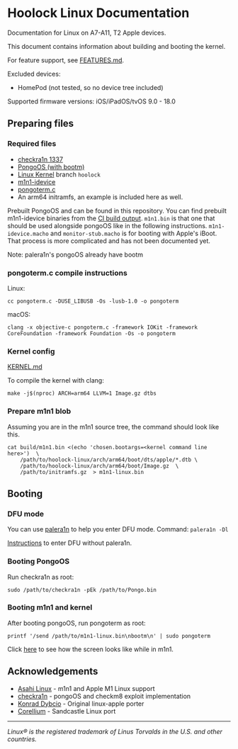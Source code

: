 # Hoolock Linux Documentation

Documentation for Linux on A7-A11, T2 Apple devices.

This document contains information about building and booting the kernel.

For feature support, see [FEATURES.md](./FEATURES.md).

Excluded devices:
  - HomePod (not tested, so no device tree included)

Supported firmware versions: iOS/iPadOS/tvOS 9.0 - 18.0

## Preparing files

### Required files

- [checkra1n 1337](https://checkra.in/1337)
- [PongoOS (with bootm)](https://github.com/checkra1n/PongoOS/tree/iOS15)
- [Linux Kernel](https://github.com/hoolocklinux/linux) branch `hoolock`
- [m1n1-idevice](https://github.com/hoolocklinux/m1n1)
- [pongoterm.c](https://github.com/checkra1n/PongoOS/raw/iOS15/scripts/pongoterm.c)
- An arm64 initramfs, an example is included here as well.

Prebuilt PongoOS and can be found in this repository. You can find
prebuilt m1n1-idevice binaries from the [CI build output](https://nightly.link/hoolocklinux/m1n1/workflows/build/idevice/m1n1.zip).
`m1n1.bin` is that one that should be used alongside pongoOS like in the following instructions. `m1n1-idevice.macho` and `monitor-stub.macho`
is for booting with Apple's iBoot. That process is more complicated and has not been documented yet.

Note: palera1n's pongoOS already have bootm

### pongoterm.c compile instructions

Linux:
```
cc pongoterm.c -DUSE_LIBUSB -Os -lusb-1.0 -o pongoterm
```

macOS:
```
clang -x objective-c pongoterm.c -framework IOKit -framework CoreFoundation -framework Foundation -Os -o pongoterm
```

### Kernel config

[KERNEL.md](./KERNEL.md)

To compile the kernel with clang:
```
make -j$(nproc) ARCH=arm64 LLVM=1 Image.gz dtbs
```


### Prepare m1n1 blob

Assuming you are in the m1n1 source tree, the command should look like this.

```
cat build/m1n1.bin <(echo 'chosen.bootargs=<kernel command line here>')  \
	/path/to/hoolock-linux/arch/arm64/boot/dts/apple/*.dtb \
	/path/to/hoolock-linux/arch/arm64/boot/Image.gz  \
	/path/to/initramfs.gz  > m1n1-linux.bin
```

## Booting

### DFU mode

You can use [palera1n](https://github.com/palera1n/palera1n/releases) to
help you enter DFU mode. Command: `palera1n -Dl`

[Instructions](https://theapplewiki.com/wiki/DFU_Mode) to enter DFU without
palera1n.

### Booting PongoOS

Run checkra1n as root:

```
sudo /path/to/checkra1n -pEk /path/to/Pongo.bin
```

### Booting m1n1 and kernel

After booting pongoOS, run pongoterm as root:

```
printf '/send /path/to/m1n1-linux.bin\nbootm\n' | sudo pongoterm
```

Click [here](./images/m1n1/README.md) to see how the screen looks like while in m1n1.

## Acknowledgements

- [Asahi Linux](https://asahilinux.org/) - m1n1 and Apple M1 Linux support
- [checkra1n](https://checkra.in) - pongoOS and checkm8 exploit implementation
- [Konrad Dybcio](https://konradybcio.pl) - Original linux-apple porter
- [Corellium](https://github.com/corellium) - Sandcastle Linux port

----

*Linux® is the registered trademark of Linus Torvalds in the U.S. and other countries.*
